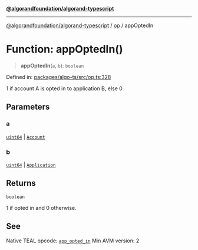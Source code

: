[**@algorandfoundation/algorand-typescript**](../../../README.md)

***

[@algorandfoundation/algorand-typescript](../../../README.md) / [op](../README.md) / appOptedIn

# Function: appOptedIn()

> **appOptedIn**(`a`, `b`): `boolean`

Defined in: [packages/algo-ts/src/op.ts:328](https://github.com/algorandfoundation/puya-ts/blob/89ee9cf9a58d93e3ffbb727cfadf537835799a71/packages/algo-ts/src/op.ts#L328)

1 if account A is opted in to application B, else 0

## Parameters

### a

[`uint64`](../../../type-aliases/uint64.md) | [`Account`](../../../type-aliases/Account.md)

### b

[`uint64`](../../../type-aliases/uint64.md) | [`Application`](../../../type-aliases/Application.md)

## Returns

`boolean`

1 if opted in and 0 otherwise.

## See

Native TEAL opcode: [`app_opted_in`](https://developer.algorand.org/docs/get-details/dapps/avm/teal/opcodes/v10/#app_opted_in)
Min AVM version: 2
